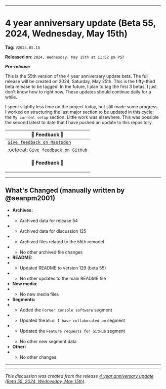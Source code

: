 
***

# 4 year anniversary update (Beta 55, 2024, Wednesday, May 15th)

**Tag:** `V2024.05.15`

**Released on:** `2024, Wednesday, May 15th at 11:52 pm PST`

***Pre-release***

This is the 55th version of the 4 year anniversary update beta. The full release will be created on 2024, Saturday, May 25th. This is the fifty-third beta release to be tagged. In the future, I plan to tag the first 3 betas, I just don't know how to right now. These updates should continue daily for a while.

I spent slightly less time on the project today, but still made some progress. I worked on structuring the last major section to be updated in this cycle: the `My current setup` section. Little work was elsewhere. This was possible the second latest to date that I have pushed an update to this repository.

| 📣️ Feedback 💬️ |
|---|
| [`Give feedback on Mastodon`](https://techhub.social/deck/@seanpm2001/112237731368032617) |
| [:octocat: `Give feedback on GitHub`](https://github.com/seanpm2001/seanpm2001/discussions/126/) |
| <p align="center"><b>💬️ Feedback 📣️</b></p> |

---

## What's Changed (manually written by @seanpm2001)

- **Archives:**
- - Archived data for release 54
- - Archived data for discussion 125
- - Archived files related to the 55th remodel <!-- This number should be 1 higher than the release data 2 lines above, and should match the README beta version) !-->
- - No other archived file changes
- **README:**
- - Updated README to version 129 (beta 55)
- - No other updates to the main README file
- **New media:**
- - No new media files
- **Segments:**
- - Added the `Former Console software` segment
- - Updated the `What I have collaborated on` segment
- - Updated the `Feature requests for GitHub` segment
- - No other new segment data
- **Other:**
- - No other changes

***


<hr /><em>This discussion was created from the release <a href='https://github.com/seanpm2001/seanpm2001/releases/tag/V2024.05.15'>4 year anniversary update (Beta 55, 2024, Wednesday, May 15th)</a>.</em>

